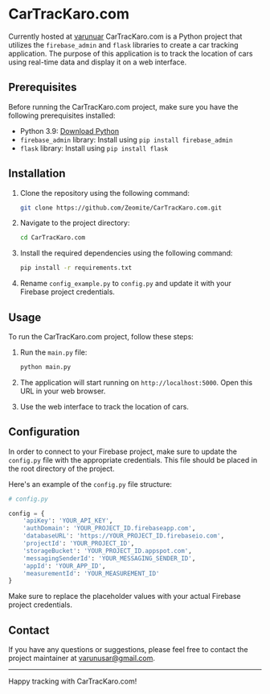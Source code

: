 

# CarTracKaro.com
Currently hosted at [varunuar](https://varunusar.pythonanywhere.com/)
CarTracKaro.com is a Python project that utilizes the `firebase_admin` and `flask` libraries to create a car tracking application. The purpose of this application is to track the location of cars using real-time data and display it on a web interface.

## Prerequisites

Before running the CarTracKaro.com project, make sure you have the following prerequisites installed:

- Python 3.9: [Download Python](https://www.python.org/downloads/)
- `firebase_admin` library: Install using `pip install firebase_admin`
- `flask` library: Install using `pip install flask`

## Installation

1. Clone the repository using the following command:

   ```bash
   git clone https://github.com/Zeomite/CarTracKaro.com.git
   ```

2. Navigate to the project directory:

   ```bash
   cd CarTracKaro.com
   ```

3. Install the required dependencies using the following command:

   ```bash
   pip install -r requirements.txt
   ```

4. Rename `config_example.py` to `config.py` and update it with your Firebase project credentials.

## Usage

To run the CarTracKaro.com project, follow these steps:

1. Run the `main.py` file:

   ```bash
   python main.py
   ```

2. The application will start running on `http://localhost:5000`. Open this URL in your web browser.

3. Use the web interface to track the location of cars.

## Configuration

In order to connect to your Firebase project, make sure to update the `config.py` file with the appropriate credentials. This file should be placed in the root directory of the project.

Here's an example of the `config.py` file structure:

```python
# config.py

config = {
    'apiKey': 'YOUR_API_KEY',
    'authDomain': 'YOUR_PROJECT_ID.firebaseapp.com',
    'databaseURL': 'https://YOUR_PROJECT_ID.firebaseio.com',
    'projectId': 'YOUR_PROJECT_ID',
    'storageBucket': 'YOUR_PROJECT_ID.appspot.com',
    'messagingSenderId': 'YOUR_MESSAGING_SENDER_ID',
    'appId': 'YOUR_APP_ID',
    'measurementId': 'YOUR_MEASUREMENT_ID'
}
```

Make sure to replace the placeholder values with your actual Firebase project credentials.



## Contact

If you have any questions or suggestions, please feel free to contact the project maintainer at varunusar@gmail.com.

---

Happy tracking with CarTracKaro.com!
